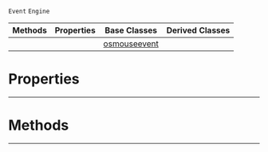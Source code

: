  `Event` `Engine`



|Methods|Properties|Base Classes|Derived Classes|
|---|---|---|---|
| | |[osmouseevent](https://github.com/ZilchEngine/ZilchDocs/blob/master/code_reference/class_reference/osmouseevent.md)| |


 #  Properties


---  
 #  Methods


---  
 

 
